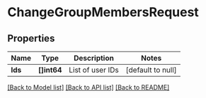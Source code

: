 # ChangeGroupMembersRequest

## Properties
Name | Type | Description | Notes
------------ | ------------- | ------------- | -------------
**Ids** | **[]int64** | List of user IDs | [default to null]

[[Back to Model list]](../README.md#documentation-for-models) [[Back to API list]](../README.md#documentation-for-api-endpoints) [[Back to README]](../README.md)

